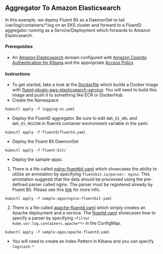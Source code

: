## Aggregator To Amazon Elasticsearch

In this example, we deploy Fluent Bit as a DaemonSet to tail /var/log/containers/*.log on an EKS cluster and forward to a FluentD aggregator running as a Service/Deployment which forwards to Amazon Elasticsearch.

#### Prerequisites

* An [Amazon Elasticsearch](https://docs.aws.amazon.com/elasticsearch-service/latest/developerguide/es-createupdatedomains.html) domain configured with [Amazon Cognito Authentication for Kibana](https://docs.aws.amazon.com/elasticsearch-service/latest/developerguide/es-createupdatedomains.html#es-createdomain-configure-cognito-auth) and the appropriate [Access Policy](https://docs.aws.amazon.com/elasticsearch-service/latest/developerguide/es-createupdatedomains.html#es-createdomain-configure-access-policies).

#### Instructions

* To get started, take a look at the [Dockerfile](Dockerfile) which builds a Docker Image with [fluent-plugin-aws-elasticsearch-service](https://github.com/atomita/fluent-plugin-aws-elasticsearch-service). You will need to build this image and push it to something like ECR or DockerHub.
* Create the Namespace
```
kubectl apply -f logging-ns.yaml
```
* Deploy the FluentD aggregator. Be sure to edit `AWS_ES_URL` and `AWS_ES_REGION` in fluentd container environment variable in the yaml.
```
kubectl apply -f fluentd/fluentd.yaml
```
* Deploy the Fluent Bit DaemonSet
```
kubectl apply -f fluent-bit/
```
* Deploy the sample-apps. 
1. There is a file called [nginx-fluentbit.yaml](sample-apps/nginx-fluentbit.yaml) which showcases the ability to utilize an annotation by specifying `fluentbit.io/parser: nginx`. This annotation suggests that the data should be processed using the pre-defined parser called nginx. The parser must be registered already by Fluent Bit. Please see this [link](https://docs.fluentbit.io/manual/filter/kubernetes) for more info.
```
kubectl apply -f sample-apps/nginx-fluentbit.yaml
```
2. There is a file called [apache-fluentd.yaml](sample-apps/apache-fluentd.yaml) which simply creates an Apache deployment and a service. The [fluentd.yaml](fluentd/fluentd.yaml) showcases how to specify a parser by specifying `<filter kube.var.log.containers.apache**>` in the ConfigMap.
```
kubectl apply -f sample-apps/apache-fluentd.yaml
```
* You will need to create an Index Pattern in Kibana and you can specify `logstash-*`
